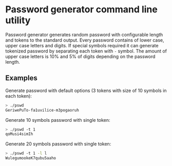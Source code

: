 # Password generator command line utility

Password generator generates random password with configurable length and tokens to the standard output. Every password contains of lower case, upper case letters and digits. If special symbols required it can generate tokenized password by separating each token with `-` symbol. The amount of upper case letters is 10% and 5% of digits depending on the password length.

## Examples

Generate password with default options (3 tokens with size of 10 symbols in each token):
```bash
> ./pswd
GeriwePuTo-fa1uvilice-m3pogaoruh
```

Generate 10 symbols password with single token:
```bash
> ./pswd -t 1
qoMusi4simIh
```
Generate 20 symbols password with single token:
```bash
> ./pswd -t 1 -l l
WulegumookeK7qubu5aaho
```
